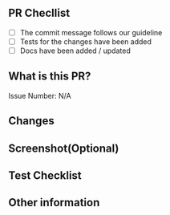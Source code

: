 ## PR Checllist
- [ ] The commit message follows our guideline
- [ ] Tests for the changes have been added
- [ ] Docs have been added / updated

## What is this PR?
Issue Number: N/A

## Changes

## Screenshot(Optional)

## Test Checklist
<!-- 더 확인할 부분있으면 추가 -->

## Other information